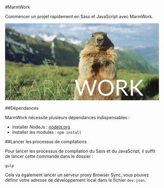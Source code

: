 #MarmWork

Commencer un projet rapidement en Sass et JavaScript avec MarmWork.

![MarmWork](marmwork.jpg "marmwork")

##Dépendances

MarmWork nécessite plusieurs dépendances indispensables :

 - Installer NodeJs : [nodejs.org](http://nodejs.org/)
 - Installer les modules : `npm install`

##Lancer les processus de compilations

Pour lancer les processus de compilation du Sass et du JavaScript, il suffit de lancer cette commande dans le dossier :

```shell
gulp
```

Cela va également lancer un serveur proxy Browser Sync, vous pouvez définir votre adresse de développement local dans le fichier `dev.json`.